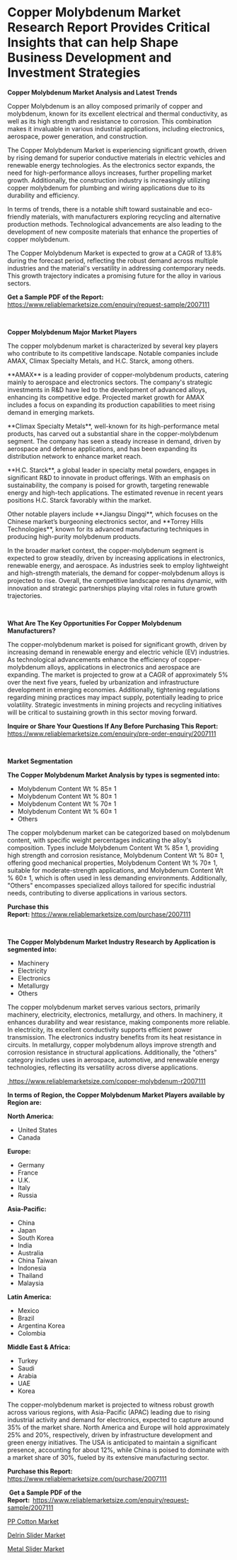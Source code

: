 <p><h1>Copper Molybdenum Market Research Report Provides Critical Insights that can help Shape Business Development and Investment Strategies</h1></p><p><strong>Copper Molybdenum Market Analysis and Latest Trends</strong></p>
<p><p>Copper Molybdenum is an alloy composed primarily of copper and molybdenum, known for its excellent electrical and thermal conductivity, as well as its high strength and resistance to corrosion. This combination makes it invaluable in various industrial applications, including electronics, aerospace, power generation, and construction.</p><p>The Copper Molybdenum Market is experiencing significant growth, driven by rising demand for superior conductive materials in electric vehicles and renewable energy technologies. As the electronics sector expands, the need for high-performance alloys increases, further propelling market growth. Additionally, the construction industry is increasingly utilizing copper molybdenum for plumbing and wiring applications due to its durability and efficiency.</p><p>In terms of trends, there is a notable shift toward sustainable and eco-friendly materials, with manufacturers exploring recycling and alternative production methods. Technological advancements are also leading to the development of new composite materials that enhance the properties of copper molybdenum.</p><p>The Copper Molybdenum Market is expected to grow at a CAGR of 13.8% during the forecast period, reflecting the robust demand across multiple industries and the material's versatility in addressing contemporary needs. This growth trajectory indicates a promising future for the alloy in various sectors.</p></p>
<p><strong>Get a Sample PDF of the Report:&nbsp;</strong> <a href="https://www.reliablemarketsize.com/enquiry/request-sample/2007111?utm_campaign=1133&utm_medium=2&utm_source=Github&utm_content=ia&utm_term=08112024&utm_id=copper-molybdenum">https://www.reliablemarketsize.com/enquiry/request-sample/2007111</a></p>
<p>&nbsp;</p>
<p><strong>Copper Molybdenum Major Market Players</strong></p>
<p><p>The copper molybdenum market is characterized by several key players who contribute to its competitive landscape. Notable companies include AMAX, Climax Specialty Metals, and H.C. Starck, among others. </p><p>**AMAX** is a leading provider of copper-molybdenum products, catering mainly to aerospace and electronics sectors. The company's strategic investments in R&D have led to the development of advanced alloys, enhancing its competitive edge. Projected market growth for AMAX includes a focus on expanding its production capabilities to meet rising demand in emerging markets.</p><p>**Climax Specialty Metals**, well-known for its high-performance metal products, has carved out a substantial share in the copper-molybdenum segment. The company has seen a steady increase in demand, driven by aerospace and defense applications, and has been expanding its distribution network to enhance market reach.</p><p>**H.C. Starck**, a global leader in specialty metal powders, engages in significant R&D to innovate in product offerings. With an emphasis on sustainability, the company is poised for growth, targeting renewable energy and high-tech applications. The estimated revenue in recent years positions H.C. Starck favorably within the market.</p><p>Other notable players include **Jiangsu Dingqi**, which focuses on the Chinese market’s burgeoning electronics sector, and **Torrey Hills Technologies**, known for its advanced manufacturing techniques in producing high-purity molybdenum products.</p><p>In the broader market context, the copper-molybdenum segment is expected to grow steadily, driven by increasing applications in electronics, renewable energy, and aerospace. As industries seek to employ lightweight and high-strength materials, the demand for copper-molybdenum alloys is projected to rise. Overall, the competitive landscape remains dynamic, with innovation and strategic partnerships playing vital roles in future growth trajectories.</p></p>
<p>&nbsp;</p>
<p><strong>What Are The Key Opportunities For Copper Molybdenum Manufacturers?</strong></p>
<p><p>The copper-molybdenum market is poised for significant growth, driven by increasing demand in renewable energy and electric vehicle (EV) industries. As technological advancements enhance the efficiency of copper-molybdenum alloys, applications in electronics and aerospace are expanding. The market is projected to grow at a CAGR of approximately 5% over the next five years, fueled by urbanization and infrastructure development in emerging economies. Additionally, tightening regulations regarding mining practices may impact supply, potentially leading to price volatility. Strategic investments in mining projects and recycling initiatives will be critical to sustaining growth in this sector moving forward.</p></p>
<p><strong>Inquire or Share Your Questions If Any Before Purchasing This Report:</strong> <a href="https://www.reliablemarketsize.com/enquiry/pre-order-enquiry/2007111?utm_campaign=1133&utm_medium=2&utm_source=Github&utm_content=ia&utm_term=08112024&utm_id=copper-molybdenum">https://www.reliablemarketsize.com/enquiry/pre-order-enquiry/2007111</a></p>
<p>&nbsp;</p>
<p><strong>Market Segmentation</strong></p>
<p><strong>The Copper Molybdenum Market Analysis by types is segmented into:</strong></p>
<p><ul><li>Molybdenum Content Wt % 85± 1</li><li>Molybdenum Content Wt % 80± 1</li><li>Molybdenum Content Wt % 70± 1</li><li>Molybdenum Content Wt % 60± 1</li><li>Others</li></ul></p>
<p><p>The copper molybdenum market can be categorized based on molybdenum content, with specific weight percentages indicating the alloy's composition. Types include Molybdenum Content Wt % 85± 1, providing high strength and corrosion resistance, Molybdenum Content Wt % 80± 1, offering good mechanical properties, Molybdenum Content Wt % 70± 1, suitable for moderate-strength applications, and Molybdenum Content Wt % 60± 1, which is often used in less demanding environments. Additionally, "Others" encompasses specialized alloys tailored for specific industrial needs, contributing to diverse applications in various sectors.</p></p>
<p><strong>Purchase this Report:&nbsp;</strong><a href="https://www.reliablemarketsize.com/purchase/2007111?utm_campaign=1133&utm_medium=2&utm_source=Github&utm_content=ia&utm_term=08112024&utm_id=copper-molybdenum">https://www.reliablemarketsize.com/purchase/2007111</a></p>
<p>&nbsp;</p>
<p><strong>The Copper Molybdenum Market Industry Research by Application is segmented into:</strong></p>
<p><ul><li>Machinery</li><li>Electricity</li><li>Electronics</li><li>Metallurgy</li><li>Others</li></ul></p>
<p><p>The copper molybdenum market serves various sectors, primarily machinery, electricity, electronics, metallurgy, and others. In machinery, it enhances durability and wear resistance, making components more reliable. In electricity, its excellent conductivity supports efficient power transmission. The electronics industry benefits from its heat resistance in circuits. In metallurgy, copper molybdenum alloys improve strength and corrosion resistance in structural applications. Additionally, the "others" category includes uses in aerospace, automotive, and renewable energy technologies, reflecting its versatility across diverse applications.</p></p>
<p><a href="https://www.reliablemarketsize.com/copper-molybdenum-r2007111?utm_campaign=1133&utm_medium=2&utm_source=Github&utm_content=ia&utm_term=08112024&utm_id=copper-molybdenum">&nbsp;https://www.reliablemarketsize.com/copper-molybdenum-r2007111</a></p>
<p><strong>In terms of Region, the Copper Molybdenum Market Players available by Region are:</strong></p>
<p>
    <p> <strong> North America: </strong>
        <ul>
            <li>United States</li>
            <li>Canada</li>
        </ul>
        </p> 
    <p> <strong> Europe: </strong>
        <ul>
            <li>Germany</li>
            <li>France</li>
            <li>U.K.</li>
            <li>Italy</li>
            <li>Russia</li>
        </ul>
        </p> 
    <p> <strong> Asia-Pacific: </strong>
        <ul>
            <li>China</li>
            <li>Japan</li>
            <li>South Korea</li>
            <li>India</li>
            <li>Australia</li>
            <li>China Taiwan</li>
            <li>Indonesia</li>
            <li>Thailand</li>
            <li>Malaysia</li>
        </ul>
        </p> 
    <p> <strong> Latin America: </strong>
        <ul>
            <li>Mexico</li>
            <li>Brazil</li>
            <li>Argentina Korea</li>
            <li>Colombia</li>
        </ul>
        </p> 
    <p> <strong> Middle East & Africa: </strong>
        <ul>
            <li>Turkey</li>
            <li>Saudi</li>
            <li>Arabia</li>
            <li>UAE</li>
            <li>Korea</li>
        </ul>
    </p>
    </p>
<p><p>The copper-molybdenum market is projected to witness robust growth across various regions, with Asia-Pacific (APAC) leading due to rising industrial activity and demand for electronics, expected to capture around 35% of the market share. North America and Europe will hold approximately 25% and 20%, respectively, driven by infrastructure development and green energy initiatives. The USA is anticipated to maintain a significant presence, accounting for about 12%, while China is poised to dominate with a market share of 30%, fueled by its extensive manufacturing sector.</p></p>
<p><strong>Purchase this Report: </strong><a href="https://www.reliablemarketsize.com/purchase/2007111?utm_campaign=1133&utm_medium=2&utm_source=Github&utm_content=ia&utm_term=08112024&utm_id=copper-molybdenum">https://www.reliablemarketsize.com/purchase/2007111</a></p>
<p>&nbsp;<strong>Get a Sample PDF of the Report:&nbsp;&nbsp;</strong><a href="https://www.reliablemarketsize.com/enquiry/request-sample/2007111?utm_campaign=1133&utm_medium=2&utm_source=Github&utm_content=ia&utm_term=08112024&utm_id=copper-molybdenum">https://www.reliablemarketsize.com/enquiry/request-sample/2007111</a></p>
<p><strong></strong></p>
<p><p><a href="https://github.com/WillieWoodard/Market-Research-Report-List-6/blob/main/pp-cotton-market.md?utm_campaign=1133&utm_medium=2&utm_source=Github&utm_content=ia&utm_term=08112024&utm_id=copper-molybdenum">PP Cotton Market</a></p><p><a href="https://github.com/lakeishabuahb/Market-Research-Report-List-1/blob/main/delrin-slider-market.md?utm_campaign=1133&utm_medium=2&utm_source=Github&utm_content=ia&utm_term=08112024&utm_id=copper-molybdenum">Delrin Slider Market</a></p><p><a href="https://github.com/rosalee3esue/Market-Research-Report-List-1/blob/main/metal-slider-market.md?utm_campaign=1133&utm_medium=2&utm_source=Github&utm_content=ia&utm_term=08112024&utm_id=copper-molybdenum">Metal Slider Market</a></p></p>